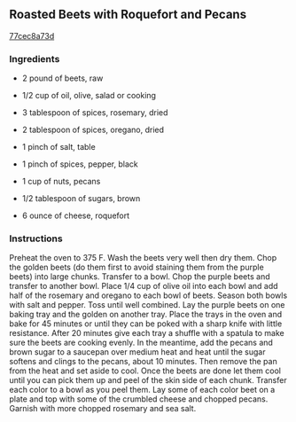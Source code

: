 ## Roasted Beets with Roquefort and Pecans

[77cec8a73d](http://tastykitchen.com/recipes/appetizers-and-snacks/roasted-beets-with-roquefort-and-pecans/)

### Ingredients

 - 2 pound of beets, raw

 - 1/2 cup of oil, olive, salad or cooking

 - 3 tablespoon of spices, rosemary, dried

 - 2 tablespoon of spices, oregano, dried

 - 1 pinch of salt, table

 - 1 pinch of spices, pepper, black

 - 1 cup of nuts, pecans

 - 1/2 tablespoon of sugars, brown

 - 6 ounce of cheese, roquefort

### Instructions

Preheat the oven to 375 F. Wash the beets very well then dry them. Chop the golden beets (do them first to avoid staining them from the purple beets) into large chunks. Transfer to a bowl. Chop the purple beets and transfer to another bowl. Place 1/4 cup of olive oil into each bowl and add half of the rosemary and oregano to each bowl of beets. Season both bowls with salt and pepper. Toss until well combined. Lay the purple beets on one baking tray and the golden on another tray. Place the trays in the oven and bake for 45 minutes or until they can be poked with a sharp knife with little resistance. After 20 minutes give each tray a shuffle with a spatula to make sure the beets are cooking evenly. In the meantime, add the pecans and brown sugar to a saucepan over medium heat and heat until the sugar softens and clings to the pecans, about 10 minutes. Then remove the pan from the heat and set aside to cool. Once the beets are done let them cool until you can pick them up and peel of the skin side of each chunk. Transfer each color to a bowl as you peel them. Lay some of each color beet on a plate and top with some of the crumbled cheese and chopped pecans. Garnish with more chopped rosemary and sea salt.